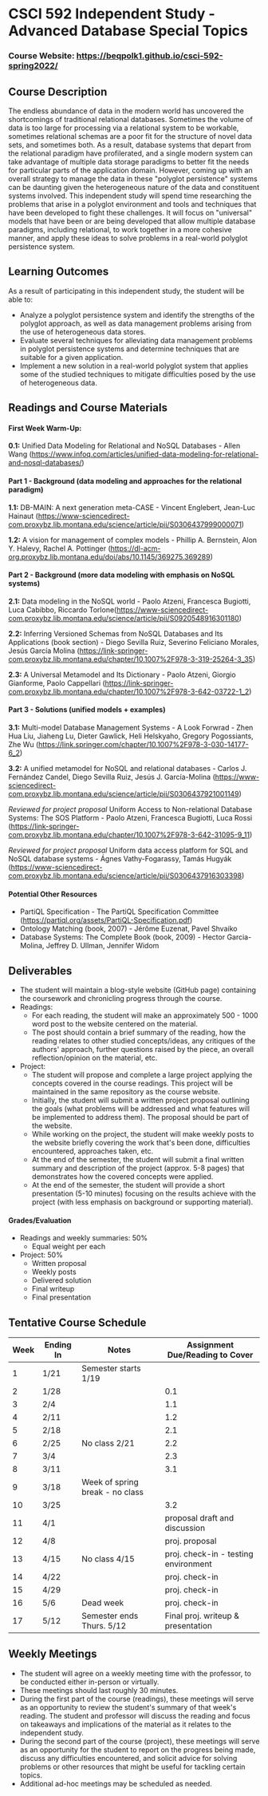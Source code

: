 # CSCI 592 Independent Study - Advanced Database Special Topics

### Course Website: https://beqpolk1.github.io/csci-592-spring2022/

## Course Description

The endless abundance of data in the modern world has uncovered the shortcomings of traditional relational databases. Sometimes the volume of data is too large for processing via a relational system to be workable, sometimes relational schemas are a poor fit for the structure of novel data sets, and sometimes both. As a result, database systems that depart from the relational paradigm have profilerated, and a single modern system can take advantage of multiple data storage paradigms to better fit the needs for particular parts of the application domain. However, coming up with an overall strategy to manage the data in these "polyglot persistence" systems can be daunting given the heterogeneous nature of the data and constituent systems involved. This independent study will spend time researching the problems that arise in a polyglot environment and tools and techniques that have been developed to fight these challenges. It will focus on "universal" models that have been or are being developed that allow multiple database paradigms, including relational, to work together in a more cohesive manner, and apply these ideas to solve problems in a real-world polyglot persistence system.

## Learning Outcomes

As a result of participating in this independent study, the student will be able to:
* Analyze a polyglot persistence system and identify the strengths of the polyglot approach, as well as data management problems arising from the use of heterogeneous data stores.
* Evaluate several techniques for alleviating data management problems in polyglot persistence systems and determine techniques that are suitable for a given application.
* Implement a new solution in a real-world polyglot system that applies some of the studied techniques to mitigate difficulties posed by the use of heterogeneous data.

## Readings and Course Materials

#### First Week Warm-Up:

**0.1:** Unified Data Modeling for Relational and NoSQL Databases - Allen Wang (https://www.infoq.com/articles/unified-data-modeling-for-relational-and-nosql-databases/)

#### Part 1 - Background (data modeling and approaches for the relational paradigm)

**1.1:** DB-MAIN: A next generation meta-CASE - Vincent Englebert, Jean-Luc Hainaut (https://www-sciencedirect-com.proxybz.lib.montana.edu/science/article/pii/S0306437999000071)

**1.2:** A vision for management of complex models - Phillip A. Bernstein, Alon Y. Halevy, Rachel A. Pottinger (https://dl-acm-org.proxybz.lib.montana.edu/doi/abs/10.1145/369275.369289)

#### Part 2 - Background (more data modeling with emphasis on NoSQL systems)

**2.1:** Data modeling in the NoSQL world - Paolo Atzeni, Francesca Bugiotti, Luca Cabibbo, Riccardo Torlone(https://www-sciencedirect-com.proxybz.lib.montana.edu/science/article/pii/S0920548916301180)

**2.2:** Inferring Versioned Schemas from NoSQL Databases and Its Applications (book section) - Diego Sevilla Ruiz, Severino Feliciano Morales, Jesús García Molina (https://link-springer-com.proxybz.lib.montana.edu/chapter/10.1007%2F978-3-319-25264-3_35)

**2.3:** A Universal Metamodel and Its Dictionary - Paolo Atzeni, Giorgio Gianforme, Paolo Cappellari (https://link-springer-com.proxybz.lib.montana.edu/chapter/10.1007%2F978-3-642-03722-1_2)

#### Part 3 - Solutions (unified models + examples)

**3.1:** Multi-model Database Management Systems - A Look Forwrad - Zhen Hua Liu, Jiaheng Lu, Dieter Gawlick, Heli Helskyaho, Gregory Pogossiants, Zhe Wu (https://link.springer.com/chapter/10.1007%2F978-3-030-14177-6_2)

**3.2:** A unified metamodel for NoSQL and relational databases - Carlos J. Fernández Candel, Diego Sevilla Ruiz, Jesús J. García-Molina (https://www-sciencedirect-com.proxybz.lib.montana.edu/science/article/pii/S0306437921001149)

*Reviewed for project proposal* Uniform Access to Non-relational Database Systems: The SOS Platform - Paolo Atzeni, Francesca Bugiotti, Luca Rossi (https://link-springer-com.proxybz.lib.montana.edu/chapter/10.1007%2F978-3-642-31095-9_11)

*Reviewed for project proposal* Uniform data access platform for SQL and NoSQL database systems - Ágnes Vathy-Fogarassy, Tamás Hugyák (https://www-sciencedirect-com.proxybz.lib.montana.edu/science/article/pii/S0306437916303398)

#### Potential Other Resources

* PartiQL Specification - The PartiQL Specification Committee (https://partiql.org/assets/PartiQL-Specification.pdf)
* Ontology Matching (book, 2007) - Jérôme Euzenat, Pavel Shvaiko
* Database Systems: The Complete Book (book, 2009) - Hector Garcia-Molina, Jeffrey D. Ullman, Jennifer Widom

## Deliverables

* The student will maintain a blog-style website (GitHub page) containing the coursework and chronicling progress through the course.
* Readings:
  * For each reading, the student will make an approximately 500 - 1000 word post to the website centered on the material.
  * The post should contain a brief summary of the reading, how the reading relates to other studied concepts/ideas, any critiques of the authors' approach, further questions raised by the piece, an overall reflection/opinion on the material, etc.
* Project:
  * The student will propose and complete a large project applying the concepts covered in the course readings. This project will be maintained in the same repository as the course website.
  * Initially, the student will submit a written project proposal outlining the goals (what problems will be addressed and what features will be implemented to address them). The proposal should be part of the website.
  * While working on the project, the student will make weekly posts to the website briefly covering the work that's been done, difficulties encountered, approaches taken, etc.
  * At the end of the semester, the student will submit a final written summary and description of the project (approx. 5-8 pages) that demonstrates how the covered concepts were applied.
  * At the end of the semester, the student will provide a short presentation (5-10 minutes) focusing on the results achieve with the project (with less emphasis on background or supporting material).


#### Grades/Evaluation

* Readings and weekly summaries: 50%
  * Equal weight per each
* Project: 50%
  * Written proposal
  * Weekly posts
  * Delivered solution
  * Final writeup
  * Final presentation

## Tentative Course Schedule

| Week | Ending In | Notes | Assignment Due/Reading to Cover |
|------|-----------|-------|---------------------------------|
| 1 | 1/21 | Semester starts 1/19 | |
| 2 | 1/28 | | 0.1 |
| 3 | 2/4 | | 1.1 |
| 4 | 2/11 | | 1.2 |
| 5 | 2/18 | | 2.1 |
| 6 | 2/25 | No class 2/21 | 2.2 |
| 7 | 3/4 | | 2.3 |
| 8 | 3/11 | | 3.1 |
| 9 | 3/18 | Week of spring break - no class | |
| 10 | 3/25 | | 3.2 |
| 11 | 4/1 | | proposal draft and discussion |
| 12 | 4/8 | | proj. proposal |
| 13 | 4/15 | No class 4/15 | proj. check-in - testing environment |
| 14 | 4/22 | | proj. check-in |
| 15 | 4/29 | | proj. check-in |
| 16 | 5/6 | Dead week | proj. check-in |
| 17 | 5/12 | Semester ends Thurs. 5/12 | Final proj. writeup & presentation |

## Weekly Meetings

* The student will agree on a weekly meeting time with the professor, to be conducted either in-person or virtually.
* These meetings should last roughly 30 minutes.
* During the first part of the course (readings), these meetings will serve as an opportunity to review the student's summary of that week's reading. The student and professor will discuss the reading and focus on takeaways and implications of the material as it relates to the independent study.
* During the second part of the course (project), these meetings will serve as an opportunity for the student to report on the progress being made, discuss any difficulties encountered, and solicit advice for solving problems or other resources that might be useful for tackling certain topics.
* Additional ad-hoc meetings may be scheduled as needed.
